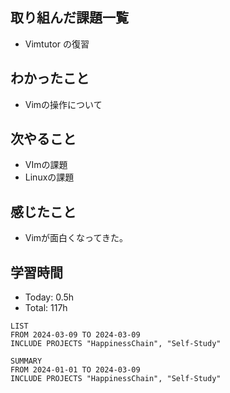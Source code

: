 ## 取り組んだ課題一覧
- Vimtutor の復習
## わかったこと
- Vimの操作について
## 次やること
- VImの課題
- Linuxの課題
## 感じたこと
- Vimが面白くなってきた。
## 学習時間
- Today: 0.5h
- Total: 117h

```toggl
LIST
FROM 2024-03-09 TO 2024-03-09
INCLUDE PROJECTS "HappinessChain", "Self-Study"
```
```toggl
SUMMARY
FROM 2024-01-01 TO 2024-03-09
INCLUDE PROJECTS "HappinessChain", "Self-Study"
```
